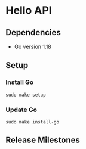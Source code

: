 # Hello API

## Dependencies

- Go version 1.18

## Setup

### Install Go
`sudo make setup`

### Update Go
`sudo make install-go`

## Release Milestones